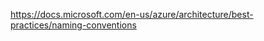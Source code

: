 https://docs.microsoft.com/en-us/azure/architecture/best-practices/naming-conventions
<!-- Copyright (c) 2019 Geoffrey Huntley. All rights reserved. -->
<!-- SPDX-License-Identifier: AGPL-3.0 -->

